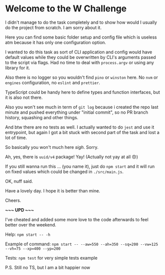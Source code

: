 # Welcome to the W Challenge

I didn't manage to do the task completely and to show how would I usually do the project from scratch. I am sorry about it.

Here you can find some basic folder setup and config file which is useless atm because it has only one configuration option.

I wanted to do this task as sort of CLI application and config would have default values while they could be overwritten by
CLI's arguments passed to the script via flags.
Had no time to deal with `process.argv` or using any library for it.

Also there is no logger so you wouldn't find `pino` or `winston` here.
No `nvm` or `engines` configuration, no `eslint` and `prettier`.

TypeScript could be handy here to define types and function interfaces, but it is also not there.

Also you won't see much in term of `git log` because i created the repo last minute and pushed everything under "initial commit",
so no PR branch history, squashing and other things.

And btw there are no tests as well. I actually wanted to do `jest` and use it entrypoint,
but again I got a bit stuck with second part of the task and lost a lot of time.

So basically you won't much here *sigh*. Sorry.

Ah, yes, there is `uuid/v4` package! Yay! (Actually not yay at all 😞)

If you still wanna run this ... (you name it), just do `npm start`
and it will run on fixed values which could be changed in `./src/main.js`.

OK, nuff said.

Have a lovely day. I hope it is better than mine.

Cheers.

**~~~ UPD ~~~**

I've cheated and added some more love to the code afterwards to feel better over the weekend.

Help: `npm start -- -h`

Example of command: `npm start -- --aw=550 --ah=350 --sq=200 --vw=125 --vh=75 --xp=400 --yp=200`

Tests: `npm test` for very simple tests example

P.S. Still no TS, but I am a bit happier now
